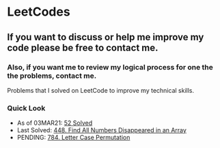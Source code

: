 # LeetCodes
## If you want to discuss or help me improve my code please be free to contact me.
### Also, if you want me to review my logical process for one the the problems, contact me.

Problems that I solved on LeetCode to improve my technical skills.

### Quick Look
- As of 03MAR21: [52 Solved](https://leetcode.com/joeslee94/)
- Last Solved: [448. Find All Numbers Disappeared in an Array](https://leetcode.com/problems/find-all-numbers-disappeared-in-an-array/)
- PENDING: [784. Letter Case Permutation](https://leetcode.com/problems/letter-case-permutation/)
